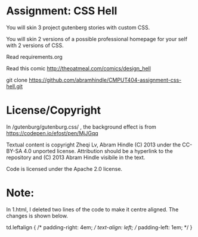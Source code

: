 Assignment: CSS Hell
====================

You will skin 3 project gutenberg stories with custom CSS.

You will skin 2 versions of a possible professional homepage for your
self with 2 versions of CSS.

Read requirements.org

Read this comic http://theoatmeal.com/comics/design_hell

git clone https://github.com/abramhindle/CMPUT404-assignment-css-hell.git

License/Copyright
=================

In /gutenburg/gutenburg.css/ , the background effect is from https://codepen.io/efost/pen/MjJGqq


Textual content is copyright Zheqi Lv, Abram Hindle (C) 2013 under the CC-BY-SA
4.0 unported license. Attribution should be a hyperlink to the
repository and (C) 2013 Abram Hindle visibile in the text.

Code is licensed under the Apache 2.0 license.


Note:
=================

In 1.html, I deleted two lines of the code to make it centre aligned.
The changes is shown below.

td.leftalign {
    /* padding-right: 4em; */
    text-align: left;
    /* padding-left: 1em; */
}
